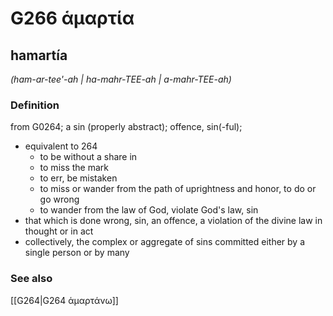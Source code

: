# G266 ἁμαρτία

## hamartía

_(ham-ar-tee'-ah | ha-mahr-TEE-ah | a-mahr-TEE-ah)_

### Definition

from G0264; a sin (properly abstract); offence, sin(-ful); 

- equivalent to 264
  - to be without a share in
  - to miss the mark
  - to err, be mistaken
  - to miss or wander from the path of uprightness and honor, to do or go wrong
  - to wander from the law of God, violate God's law, sin
- that which is done wrong, sin, an offence, a violation of the divine law in thought or in act
- collectively, the complex or aggregate of sins committed either by a single person or by many

### See also

[[G264|G264 ἁμαρτάνω]]
